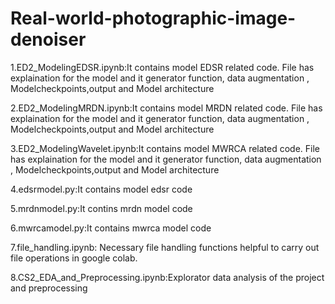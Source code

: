 # Real-world-photographic-image-denoiser
 1.ED2_ModelingEDSR.ipynb:It contains model EDSR related code. File has explaination for the model and it generator function, data augmentation , Modelcheckpoints,output and Model   architecture
 
 2.ED2_ModelingMRDN.ipynb:It contains model MRDN related code. File has explaination for the model and it generator function, data augmentation , Modelcheckpoints,output and Model   architecture
 
 3.ED2_ModelingWavelet.ipynb:It contains model MWRCA  related code. File has explaination for the model and it generator function, data augmentation , Modelcheckpoints,output and   Model architecture
 
 4.edsrmodel.py:It contains model edsr code
 
 5.mrdnmodel.py:It contins mrdn model code
 
 6.mwrcamodel.py:It contains mwrca model code
 
 7.file_handling.ipynb: Necessary file handling functions helpful to carry out file operations in google colab.
 
 8.CS2_EDA_and_Preprocessing.ipynb:Explorator data analysis of the project and preprocessing
